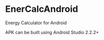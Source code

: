 EnerCalcAndroid
===============

Energy Calculator for Android

APK can be built using Android Studio 2.2.2+